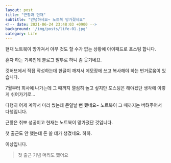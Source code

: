 ```yaml
---
layout: post
title: "근황과 현재"
subtitle: "안녕하세요~ 노트북 망가졌네요"
<!-- date: 2021-06-24 23:48:03 +0900 -->
background: '/img/posts/life-01.jpg'
category: Life
---
```


현재 노트북이 망가져서 아무 것도 할 수가 없는 상황에 아이패드로 포스팅 합니다.

혼자 하는 기록인데 블로그 말투로 하니 좀 웃기네요.

깃허브에서 직접 작성하는데 한글이 깨져서 메모장에 쓰고 복사해야 하는 번거로움이 있습니다.

7월부터 회사에 나가는데 그 때까지 열심히 놀고 싶지만 포스팅은 해야겠단 생각에 이렇게 쉬어가기로…

다행히 어제 계약서 미리 썼는데 큰일날 뻔 했네요~ 노트북이 그 때까지는 버텨주어서 다행입니다.

근황은 취뽀 성공이고 현재는 노트북이 망가졌단 것입니다.

첫 출근도 안 했는데 돈 쓸 데가 생겼네요. 하하.

이상입니다.

> 첫 출근 기념 머리도 했어요
